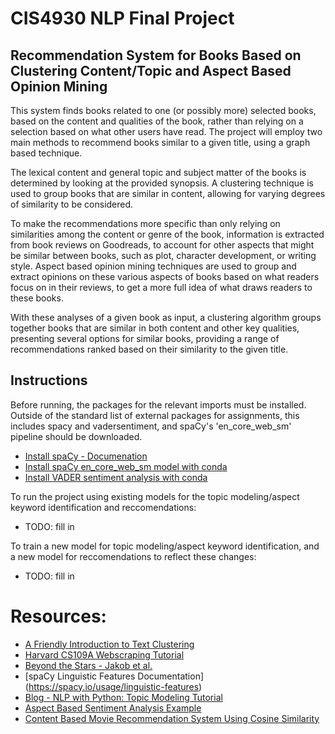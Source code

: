 # CIS4930 NLP Final Project
## Recommendation System for Books Based on Clustering Content/Topic and Aspect Based Opinion Mining
This system finds books related to one (or possibly more) selected books, based on the content and qualities of the book, rather than relying on a selection based on what other users have read. The project will employ two main methods to recommend books similar to a given title, using a graph based technique. 

The lexical content and general topic and subject matter of the books is determined by looking at the provided synopsis. A clustering technique is used to group books that are similar in content, allowing for varying degrees of similarity to be considered.

To make the recommendations more specific than only relying on similarities among the content or genre of the book, information is extracted from book reviews on Goodreads, to account for other aspects that might be similar between books, such as plot, character development, or writing style. Aspect based opinion mining techniques are used to group and extract opinions on these various aspects of books based on what readers focus on in their reviews, to get a more full idea of what draws readers to these books.

With these analyses of a given book as input, a clustering algorithm groups together books that are similar in both content and other key qualities, presenting several options for similar books, providing a range of recommendations ranked based on their similarity to the given title.

## Instructions
Before running, the packages for the relevant imports must be installed. Outside of the standard list of external packages for assignments, this includes spacy and vadersentiment, and spaCy's 'en_core_web_sm' pipeline should be downloaded. 
* [Install spaCy - Documenation](https://spacy.io/usage)
* [Install spaCy en_core_web_sm model with conda](https://anaconda.org/conda-forge/spacy-model-en_core_web_sm)
* [Install VADER sentiment analysis with conda](https://anaconda.org/conda-forge/vadersentiment)

To run the project using existing models for the topic modeling/aspect keyword identification and reccomendations:
* TODO: fill in

To train a new model for topic modeling/aspect keyword identification, and a new model for reccomendations to reflect these changes:
* TODO: fill in

# Resources:
* [A Friendly Introduction to Text Clustering](https://towardsdatascience.com/a-friendly-introduction-to-text-clustering-fa996bcefd04)
* [Harvard CS109A Webscraping Tutorial](https://harvard-iacs.github.io/2018-CS109A/labs/lab-2/scraping/student/)
* [Beyond the Stars - Jakob et al.](https://dl.acm.org/doi/pdf/10.1145/1651461.1651473?casa_token=zVVqi0EC7sUAAAAA:R2pPfxXXAp-iMLvddvSb46Lq2FCy-TRNVihyPpjFRfgyAYIGoEOsVRZ4Q56H0aG_ZlN7anzK1NGcfQ)
* [spaCy Linguistic Features Documentation] (https://spacy.io/usage/linguistic-features)
* [Blog - NLP with Python: Topic Modeling Tutorial](https://sanjayasubedi.com.np/nlp/nlp-with-python-topic-modeling/)
* [Aspect Based Sentiment Analysis Example](https://towardsdatascience.com/aspect-based-sentiment-analysis-using-spacy-textblob-4c8de3e0d2b9)
* [Content Based Movie Recommendation System Using Cosine Similarity](https://analyticsindiamag.com/how-to-build-a-content-based-movie-recommendation-system-in-python/)


